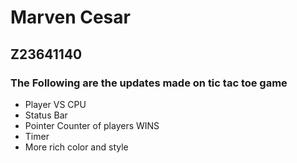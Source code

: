 # Marven Cesar
## Z23641140
### The Following are the updates made on tic tac toe game
* Player VS CPU
* Status Bar 
* Pointer Counter of players WINS
* Timer 
* More rich color and style
